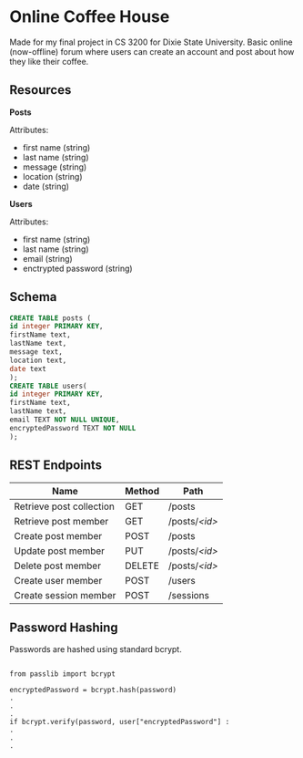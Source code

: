 # Online Coffee House

Made for my final project in CS 3200 for Dixie State University.
Basic online (now-offline) forum where users can create an account
and post about how they like their coffee.

## Resources

**Posts**

Attributes:

* first name (string)
* last name (string)
* message (string)
* location (string)
* date (string)

**Users**

Attributes:

* first name (string)
* last name (string)
* email (string)
* enctrypted password (string)

## Schema

```sql
CREATE TABLE posts (
id integer PRIMARY KEY,
firstName text,
lastName text,
message text,
location text,
date text
);
CREATE TABLE users(
id integer PRIMARY KEY,
firstName text,
lastName text,
email TEXT NOT NULL UNIQUE,
encryptedPassword TEXT NOT NULL
);
```

## REST Endpoints

Name                           | Method | Path
-------------------------------|--------|------------------
Retrieve post collection | GET    | /posts
Retrieve post member     | GET    | /posts/*\<id\>*
Create post member       | POST   | /posts
Update post member       | PUT    | /posts/*\<id\>*
Delete post member       | DELETE | /posts/*\<id\>*
Create user member       | POST   | /users
Create session member    | POST   | /sessions

## Password Hashing

Passwords are hashed using standard bcrypt.

```python3

from passlib import bcrypt

encryptedPassword = bcrypt.hash(password)
.
.
.
if bcrypt.verify(password, user["encryptedPassword"] : 
.
.
.

```


